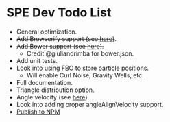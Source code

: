 SPE Dev Todo List
=================

* General optimization.
* ~~Add Browserify support (see [here](https://github.com/squarefeet/ShaderParticleEngine/pull/62))~~.
* ~~Add Bower support (see [here](https://github.com/squarefeet/ShaderParticleEngine/pull/76)).~~
	* Credit @giuliandrimba for bower.json.
* Add unit tests.
* Look into using FBO to store particle positions.
	* Will enable Curl Noise, Gravity Wells, etc.
* Full documentation.
* Triangle distribution option.
* Angle velocity (see [here](https://github.com/squarefeet/ShaderParticleEngine/pull/25)).
* Look into adding proper angleAlignVelocity support.
* [Publish to NPM](https://gist.github.com/coolaj86/1318304)